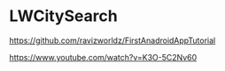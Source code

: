 # LWCitySearch

https://github.com/ravizworldz/FirstAnadroidAppTutorial

https://www.youtube.com/watch?v=K3O-5C2Nv60
